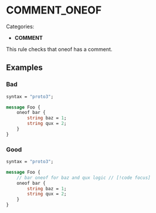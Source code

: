 # COMMENT_ONEOF

Categories:

- **COMMENT**

This rule checks that oneof has a comment.

## Examples

### Bad

```proto
syntax = "proto3";

message Foo {
    oneof bar {
        string baz = 1;
        string qux = 2;
    }
}
```

### Good

```proto
syntax = "proto3";

message Foo {
    // bar oneof for baz and qux logic // [!code focus]
    oneof bar {
        string baz = 1; 
        string qux = 2; 
    }
}
```
